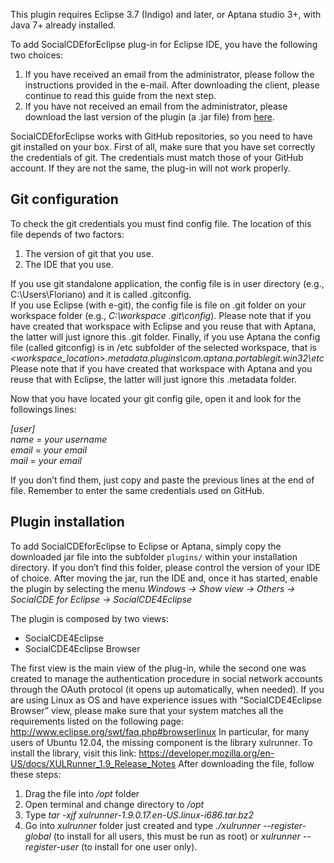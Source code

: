 This plugin requires Eclipse 3.7 (Indigo) and later, or Aptana studio 3+, with Java 7+ already installed.

To add SocialCDEforEclipse plug-in for Eclipse IDE, you have the following two choices:

1. If you have received an email from the administrator, please follow the instructions provided in the e-mail. After downloading the client, please continue to read this guide from the next step.
2. If you have not received an email from the administrator, please download the last version of the plugin (a .jar file) from [here](https://github.com/collab-uniba/socialcde4eclipse/tree/master/it.uniba.di.socialCDEforEclipse/downloadClient).

SocialCDEforEclipse works with GitHub repositories, so you need to have git installed on your box. First of all, make sure that you have set correctly the credentials of git. The credentials must match those of your GitHub account. If they are not the same, the plug-in will not work properly. 

## Git configuration

To check the git credentials you must find config file. The location of this file depends of two factors:

1. The version of git that you use.
2. The IDE that you use.

If you use git standalone application, the config file is in user directory (e.g., C:\Users\Floriano) and it is called .gitconfig.    
If you use Eclipse (with e-git), the config file is file on .git folder on your workspace folder (e.g., _C:\workspace \.git\config_). Please note that if you have created that workspace with Eclipse and you reuse that with Aptana, the latter will just ignore this .git folder.
Finally, if you use Aptana the config file (called gitconfig) is in /etc subfolder of the selected workspace, that is _&lt;workspace_location&gt;\.metadata\.plugins\com.aptana.portablegit.win32\etc_ 
Please note that if you have created that workspace with Aptana and you reuse that with Eclipse, the latter will just ignore this .metadata folder.  

Now that you have located your git config gile, open it and look for the followings lines:

_[user]_ <br/>
	_name_ = _your username_ <br/> 
	_email_ = _your email_ <br/>
        _mail_ = _your email_ <br/>

If you don’t find them, just copy and paste the previous lines at the end of file. Remember to enter the same credentials used on GitHub.

## Plugin installation
To add SocialCDEforEclipse to Eclipse or Aptana, simply copy the downloaded jar file into the subfolder `plugins/` within your installation directory. 
If you don’t find this folder, please control the version of your IDE of choice. After moving the jar, run the IDE and, once it has started, enable the plugin by selecting the menu _Windows -> Show view -> Others -> SocialCDE for Eclipse -> SocialCDE4Eclipse_

The plugin is composed by two views:
* SocialCDE4Eclipse
* SocialCDE4Eclipse Browser

The first view is the main view of the plug-in, while the second one was created to manage the authentication procedure in social network accounts through the OAuth protocol (it opens up automatically, when needed).
If you are using Linux as OS and have experience issues with “SocialCDE4Eclipse Browser” view, please make sure that your system matches all the requirements listed on the following page:
http://www.eclipse.org/swt/faq.php#browserlinux
In particular, for many users of Ubuntu 12.04, the missing component is the library xulrunner.  To install the library, visit this link: https://developer.mozilla.org/en-US/docs/XULRunner_1.9_Release_Notes
After downloading the file, follow these steps: <br/>
1. Drag the file into _/opt_ folder <br/>
2. Open terminal and change directory to _/opt_ <br/>
3. Type _tar -xjf xulrunner-1.9.0.17.en-US.linux-i686.tar.bz2_ <br/>
4. Go into _xulrunner_ folder just created and type _./xulrunner --register-global_ (to install for all users, this must be run as root) or _xulrunner --register-user_ (to install for one user only).
